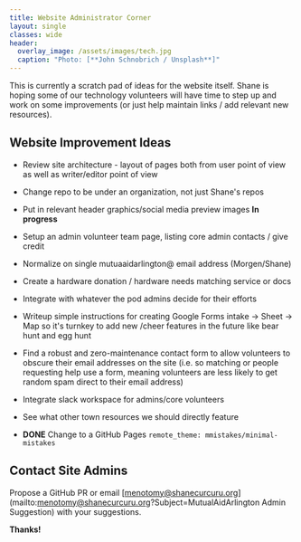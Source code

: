 ```yaml
---
title: Website Administrator Corner
layout: single
classes: wide
header:
  overlay_image: /assets/images/tech.jpg
  caption: "Photo: [**John Schnobrich / Unsplash**]"
---
```


This is currently a scratch pad of ideas for the website itself.  Shane is hoping some of our technology volunteers will have time to step up and work on some improvements (or just help maintain links / add relevant new resources).

## Website Improvement Ideas

- Review site architecture - layout of pages both from user point of view as well as writer/editor point of view
- Change repo to be under an organization, not just Shane's repos
- Put in relevant header graphics/social media preview images **In progress**
- Setup an admin volunteer team page, listing core admin contacts / give credit
- Normalize on single mutuaaidarlington@ email address (Morgen/Shane)
- Create a hardware donation / hardware needs matching service or docs
- Integrate with whatever the pod admins decide for their efforts
- Writeup simple instructions for creating Google Forms intake -> Sheet -> Map so it's turnkey to add new /cheer features in the future like bear hunt and egg hunt
- Find a robust and zero-maintenance contact form to allow volunteers to obscure their email addresses on the site (i.e. so matching or people requesting help use a form, meaning volunteers are less likely to get random spam direct to their email address)
- Integrate slack workspace for admins/core volunteers
- See what other town resources we should directly feature

- **DONE** Change to a GitHub Pages `remote_theme: mmistakes/minimal-mistakes`

## Contact Site Admins 

Propose a GitHub PR or email [menotomy@shanecurcuru.org](mailto:menotomy@shanecurcuru.org?Subject=MutualAidArlington Admin Suggestion) with your suggestions.

**Thanks!**